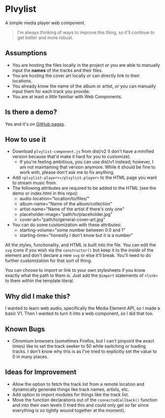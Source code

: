 # Plvylist
A simple media player web component.

> I'm always thinking of ways to improve this thing, so it'll continue to get better and more robust.

## Assumptions
- You are hosting the files locally in the project _or_ you are able to manually input the **names** of the tracks and their files.
- You are hosting the cover art locally _or_ can directly link to their locations.
- You already know the name of the album or artist, _or_ you can manually input them for each track you provide.
- You are at least _a little_ familiar with Web Components.

## Is there a demo?
Yes and it's on [GitHub pages](https://troyvassalotti.github.io/plvylist).

## How to use it
- Download `plvylist-component.js` from dist/v2 (I don't have a minified version because that'd make it hard for you to customize).
    - If you're feeling ambitious, you can use dist/v1 instead; however, I am not maintaining that version anymore. While it should be fine to work with, please don't ask me to fix anything.
- Add `<plvylist-player></plvylist-player>` to the HTML page you want to stream music from.
- The following attributes are required to be added to the HTML (see the demo or index.html in this repo):
    - audio-location="location/to/files/"
    - album-name="Name of the album/collection"
    - artist-name="Name of the artist if there's only one"
    - placeholder-image="path/to/placeholder.jpg"
    - cover-art="path/to/general-cover-art.jpg"
- You can do some customization with these attributes:
    - starting-volume="some number between 0.0 and 1"
    - starting-time="honestly I don't know but it is a number"

All the styles, functionality, and HTML is built into the file. You can edit the `svg` icons if you wish via the `constructor()` but keep it to the _inside_ of the element and don't declare a new `svg` or else it'll break. You'll need to do further customization for that sort of thing.

You can choose to import or link to your own stylesheets if you know exactly what the path to them is. Just add the `@import` statements of `<link>` to them within the template literal.

## Why did I make this?
I wanted to learn web audio, specifically the Media Element API, so I made a basic V1. Then I wanted to turn it into a web component, so I did that too.

## Known Bugs
- Chromium browsers (sometimes Firefox, but I can't pinpoint the exact times) like to set the track seeker to 50 while switching or loading tracks. I don't know why this is as I've tried to explicitly set the value to 0 in many places.

## Ideas for Improvement
- Allow the option to fetch the track list from a remote location and dynamically generate things like track names, artists, etc.
- Add option to import modules for things like the track list.
- Move the function declarations out of the `connectedCallback()` function and into their own levels (I tried this and could only get so far since everything is so tightly wound together at the moment).